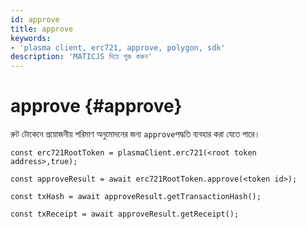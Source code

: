 ```yaml
---
id: approve
title: approve
keywords:
- 'plasma client, erc721, approve, polygon, sdk'
description: 'MATICJS দিয়ে শুরু করুন'
---
```


# approve {#approve}

রুট টোকেনে প্রয়োজনীয় পরিমাণ অনুমোদনের জন্য `approve`পদ্ধতি ব্যবহার করা যেতে পারে।

```
const erc721RootToken = plasmaClient.erc721(<root token address>,true);

const approveResult = await erc721RootToken.approve(<token id>);

const txHash = await approveResult.getTransactionHash();

const txReceipt = await approveResult.getReceipt();

```
